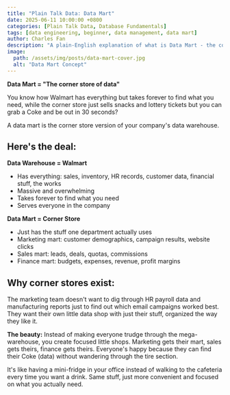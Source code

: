 ```yaml
---
title: "Plain Talk Data: Data Mart"
date: 2025-06-11 10:00:00 +0800
categories: [Plain Talk Data, Database Fundamentals]
tags: [data engineering, beginner, data management, data mart]
author: Charles Fan
description: "A plain-English explanation of what is Data Mart - the corner store of data"
image:
  path: /assets/img/posts/data-mart-cover.jpg
  alt: "Data Mart Concept"
---
```


**Data Mart = "The corner store of data"**

You know how Walmart has everything but takes forever to find what you need, while the corner store just sells snacks and lottery tickets but you can grab a Coke and be out in 30 seconds?

A data mart is the corner store version of your company's data warehouse.

## Here's the deal:

**Data Warehouse = Walmart**
- Has everything: sales, inventory, HR records, customer data, financial stuff, the works
- Massive and overwhelming
- Takes forever to find what you need
- Serves everyone in the company

**Data Mart = Corner Store**
- Just has the stuff one department actually uses
- Marketing mart: customer demographics, campaign results, website clicks
- Sales mart: leads, deals, quotas, commissions
- Finance mart: budgets, expenses, revenue, profit margins

## Why corner stores exist:
The marketing team doesn't want to dig through HR payroll data and manufacturing reports just to find out which email campaigns worked best. They want their own little data shop with just their stuff, organized the way they like it.

**The beauty:** Instead of making everyone trudge through the mega-warehouse, you create focused little shops. Marketing gets their mart, sales gets theirs, finance gets theirs. Everyone's happy because they can find their Coke (data) without wandering through the tire section.

It's like having a mini-fridge in your office instead of walking to the cafeteria every time you want a drink. Same stuff, just more convenient and focused on what you actually need.
